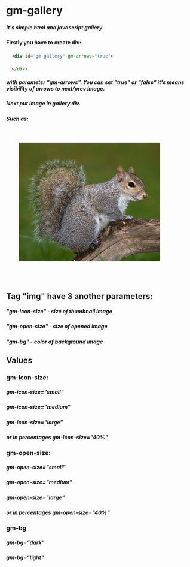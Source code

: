 # gm-gallery
##### It's simple html and javascript gallery

#### Firstly you have to create div:

```html
  <div id="gm-gallery" gm-arrows="true">
  
  </div>
```

##### with parameter "gm-arrows". You can set "true" or "false" it's means visibility of arrows to next/prev image.

##### Next put image in gallery div. 
##### Such as:

  <pre>
  <div id="gm-gallery" gm-arrows="true">
    <img class="img-medium" gm-icon-size="small" gm-open-size="medium" gm-bg="dark" src="img/picture2.jpg">
  </div>
  </pre>
  
## Tag "img" have 3 another parameters:

##### "gm-icon-size" - size of thumbnail image
##### "gm-open-size" - size of opened image
##### "gm-bg" - color of background image

## Values

### gm-icon-size:

##### gm-icon-size="small"
##### gm-icon-size="medium"
##### gm-icon-size="large"
##### or in percentages gm-icon-size="40%"

### gm-open-size:

##### gm-open-size="small"
##### gm-open-size="medium"
##### gm-open-size="large"
##### or in percentages gm-open-size="40%"

### gm-bg

##### gm-bg="dark"
##### gm-bg="light"

